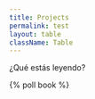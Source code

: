 ```yaml
---
title: Projects
permalink: test
layout: table
className: Table
---
```


¿Qué estás leyendo?

{% poll book %}
